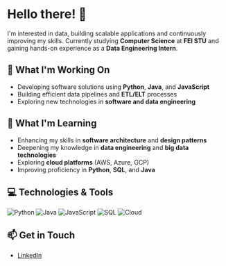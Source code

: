 # Hello there! 👋

I'm interested in data, building scalable applications and continuously improving my skills. Currently studying **Computer Science** at **FEI STU** and gaining hands-on experience as a **Data Engineering Intern**.
  
## 🔭 What I'm Working On

- Developing software solutions using **Python**, **Java**, and **JavaScript**
- Building efficient data pipelines and **ETL/ELT** processes
- Exploring new technologies in **software and data engineering**

## 🌱 What I'm Learning

- Enhancing my skills in **software architecture** and **design patterns**
- Deepening my knowledge in **data engineering** and **big data technologies**
- Exploring **cloud platforms** (AWS, Azure, GCP)
- Improving proficiency in **Python**, **SQL**, and **Java**

## 💻 Technologies & Tools

![Python](https://img.shields.io/badge/Python-3776AB?style=for-the-badge&logo=python&logoColor=white)
![Java](https://img.shields.io/badge/Java-007396?style=for-the-badge&logo=openjdk&logoColor=white)
![JavaScript](https://img.shields.io/badge/JavaScript-F7DF1E?style=for-the-badge&logo=javascript&logoColor=black)
![SQL](https://img.shields.io/badge/SQL-336791?style=for-the-badge&logo=postgresql&logoColor=white)
![Cloud](https://img.shields.io/badge/Cloud-4285F4?style=for-the-badge&logo=icloud&logoColor=white)

## 📫 Get in Touch

- [LinkedIn](https://www.linkedin.com/in/peter-m-4a945322a)

<!--
**YourUsername/YourUsername** is a ✨ special ✨ repository because its `README.md` (this file) appears on your GitHub profile.
-->
